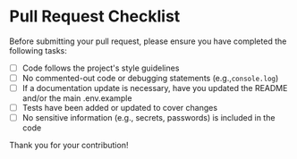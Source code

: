 # Pull Request Checklist

Before submitting your pull request, please ensure you have completed the following tasks:

- [ ] Code follows the project's style guidelines
- [ ] No commented-out code or debugging statements (e.g.,`console.log`)
- [ ] If a documentation update is necessary, have you updated the README and/or the main .env.example
- [ ] Tests have been added or updated to cover changes
- [ ] No sensitive information (e.g., secrets, passwords) is included in the code

Thank you for your contribution!
